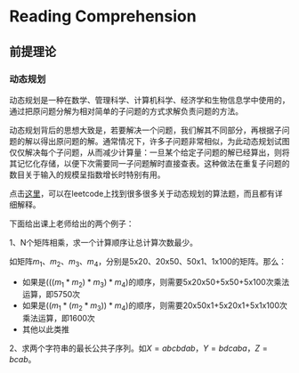 # Reading Comprehension

## 前提理论

### 动态规划

动态规划是一种在数学、管理科学、计算机科学、经济学和生物信息学中使用的，通过把原问题分解为相对简单的子问题的方式求解负责问题的方法。

动态规划背后的思想大致是，若要解决一个问题，我们解其不同部分，再根据子问题的解以得出原问题的解。通常情况下，许多子问题非常相似，为此动态规划试图仅仅解决每个子问题，从而减少计算量：一旦某个给定子问题的解已经算出，则将其记忆化存储，以便下次需要同一子问题解时直接查表。这种做法在重复子问题的数目关于输入的规模呈指数增长时特别有用。

点击[这里](https://leetcode-cn.com/tag/dynamic-programming/)，可以在leetcode上找到很多很多关于动态规划的算法题，而且都有详细解释。

下面给出课上老师给出的两个例子：

1、N个矩阵相乘，求一个计算顺序让总计算次数最少。

如矩阵$m_1$、$m_2$、$m_3$、$m_4$，分别是5x20、20x50、50x1、1x100的矩阵。那么：

- 如果是$(((m_1 * m_2) * m_3) * m_4)$的顺序，则需要5x20x50+5x50+5x100次乘法运算，即5750次
- 如果是$((m_1 * (m_2 * m_3)) * m_4)$的顺序，则需要20x50x1+5x20x1+5x1x100次乘法运算，即1600次
- 其他以此类推


2、求两个字符串的最长公共子序列。如$X=abcbdab$，$Y=bdcaba$，$Z=bcab$。